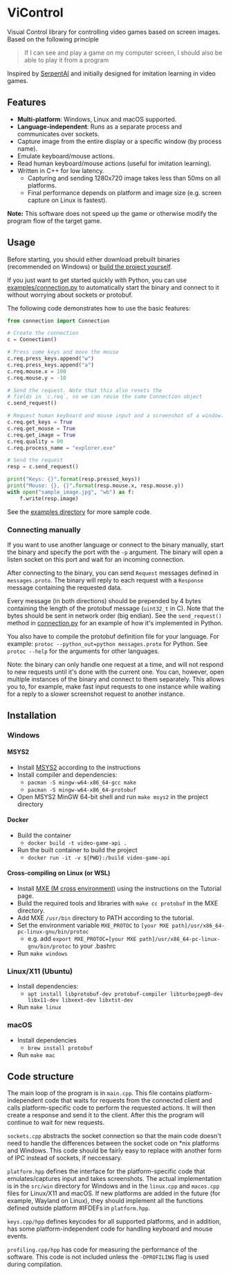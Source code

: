 # ViControl 

Visual Control library for controlling video games based on screen images. Based on the following principle

> If I can see and play a game on my computer screen, I should also be able to play it from a program

Inspired by [SerpentAI](https://github.com/SerpentAI/SerpentAI) and initially designed for imitation learning in video games.

## Features

* **Multi-platform**: Windows, Linux and macOS supported.
* **Language-independent**: Runs as a separate process and communicates over sockets.
* Capture image from the entire display or a specific window (by process name).
* Emulate keyboard/mouse actions.
* Read human keyboard/mouse actions (useful for imitation learning).
* Written in C++ for low latency.
  * Capturing and sending 1280x720 image takes less than 50ms on all platforms.
  * Final performance depends on platform and image size (e.g. screen capture on Linux is fastest).

**Note:** This software does not speed up the game or otherwise modify the program flow of the target game.

## Usage

Before starting, you should either download prebuilt binaries (recommended on Windows) or [build the project yourself](#installation).

If you just want to get started quickly with Python, you can use [examples/connection.py](examples/connection.py) to 
automatically start the binary and connect to it without worrying about sockets or protobuf.

The following code demonstrates how to use the basic features:

```python
from connection import Connection

# Create the connection
c = Connection()

# Press some keys and move the mouse
c.req.press_keys.append("w")
c.req.press_keys.append("a")
c.req.mouse.x = 100
c.req.mouse.y = -10

# Send the request. Note that this also resets the
# fields in `c.req`, so we can reuse the same Connection object
c.send_request()

# Request human keyboard and mouse input and a screenshot of a window.
c.req.get_keys = True
c.req.get_mouse = True
c.req.get_image = True
c.req.quality = 80
c.req.process_name = "explorer.exe"

# Send the request
resp = c.send_request()

print("Keys: {}".format(resp.pressed_keys))
print("Mouse: {}, {}".format(resp.mouse.x, resp.mouse.y))
with open("sample_image.jpg", "wb") as f:
    f.write(resp.image)
```

See the [examples directory](examples) for more sample code.

### Connecting manually
If you want to use another language or connect to the binary manually, start the binary and specify the port with the `-p` argument.
The binary will open a listen socket on this port and wait for an incoming connection.

After connecting to the binary, you can send `Request` messages defined in `messages.proto`.
The binary will reply to each request with a `Response` message containing the requested data.

Every message (in both directions) should be prepended by 4 bytes containing the length of the protobuf message (`uint32_t` in C).
Note that the bytes should be sent in network order (big endian).
See the `send_request()` method in [connection.py](examples/connection.py) for an example of how it's implemented in Python.

You also have to compile the protobuf definition file for your language.
For example: `protoc --python_out=python messages.proto` for Python. See `protoc --help` for the arguments for other languages.

Note: the binary can only handle one request at a time, and will not respond to new requests until it's done with the current one.
You can, however, open multiple instances of the binary and connect to them separately.
This allows you to, for example, make fast input requests to one instance while waiting for a reply to a slower screenshot request to another instance.

## Installation

### Windows
#### MSYS2
* Install [MSYS2](https://www.msys2.org/) according to the instructions
* Install compiler and dependencies:
    * `pacman -S mingw-w64-x86_64-gcc make`
    * `pacman -S mingw-w64-x86_64-protobuf`
* Open MSYS2 MinGW 64-bit shell and run `make msys2` in the project directory

#### Docker
* Build the container
    * `docker build -t video-game-api .`
* Run the built container to build the project
    * `docker run -it -v ${PWD}:/build video-game-api`

#### Cross-compiling on Linux (or WSL)
* Install [MXE (M cross environment)](https://mxe.cc/) using the instructions on the Tutorial page.
* Build the required tools and libraries with `make cc protobuf` in the MXE directory.
* Add MXE `/usr/bin` directory to PATH according to the tutorial.
* Set the environment variable `MXE_PROTOC` to `[your MXE path]/usr/x86_64-pc-linux-gnu/bin/protoc`
    * e.g. add `export MXE_PROTOC=[your MXE path]/usr/x86_64-pc-linux-gnu/bin/protoc` to your .bashrc
* Run `make windows`

### Linux/X11 (Ubuntu)
* Install dependencies:
  * `apt install libprotobuf-dev protobuf-compiler libturbojpeg0-dev libx11-dev libxext-dev libxtst-dev`
* Run `make linux`

### macOS
* Install dependencies
    * `brew install protobuf`
* Run `make mac`

## Code structure
The main loop of the program is in `main.cpp`.
This file contains platform-independent code that waits for requests from the connected client and calls platform-specific code to perform the requested actions.
It will then create a response and send it to the client. After this the program will continue to wait for new requests.

`sockets.cpp` abstracts the socket connection so that the main code doesn't need to handle the differences between the socket code on *nix platforms and Windows.
This code should be fairly easy to replace with another form of IPC instead of sockets, if neccessary.

`platform.hpp` defines the interface for the platform-specific code that emulates/captures input and takes screenshots.
The actual implementation is in the `src/win` directory for Windows and in the `linux.cpp` and `macos.cpp` files for Linux/X11 and macOS.
If new platforms are added in the future (for example, Wayland on Linux), they should implement all the functions defined outside platform #IFDEFs in `platform.hpp`.

`keys.cpp/hpp` defines keycodes for all supported platforms, and in addition, has some platform-independent code for handling keyboard and mouse events.

`profiling.cpp/hpp` has code for measuring the performance of the software.
This code is not included unless the `-DPROFILING` flag is used during compilation.

